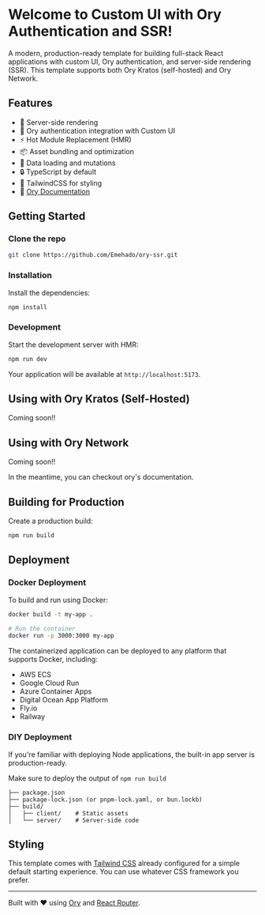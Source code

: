 # Welcome to Custom UI with Ory Authentication and SSR!

A modern, production-ready template for building full-stack React applications with custom UI, Ory authentication, and server-side rendering (SSR). This template supports both Ory Kratos (self-hosted) and Ory Network.


## Features

- 🚀 Server-side rendering
- 🔐 Ory authentication integration with Custom UI
- ⚡️ Hot Module Replacement (HMR)
- 📦 Asset bundling and optimization
- 🔄 Data loading and mutations
- 🔒 TypeScript by default
- 🎉 TailwindCSS for styling
- 📖 [Ory Documentation](https://www.ory.sh/docs/)

## Getting Started

### Clone the repo
```bash
git clone https://github.com/Emehado/ory-ssr.git
```

### Installation

Install the dependencies:

```bash
npm install
```

### Development

Start the development server with HMR:

```bash
npm run dev
```

Your application will be available at `http://localhost:5173`.


## Using with Ory Kratos (Self-Hosted)

Coming soon!!

## Using with Ory Network

Coming soon!!

In the meantime, you can checkout ory's documentation.
## Building for Production

Create a production build:

```bash
npm run build
```

## Deployment

### Docker Deployment

To build and run using Docker:

```bash
docker build -t my-app .

# Run the container
docker run -p 3000:3000 my-app
```

The containerized application can be deployed to any platform that supports Docker, including:

- AWS ECS
- Google Cloud Run
- Azure Container Apps
- Digital Ocean App Platform
- Fly.io
- Railway

### DIY Deployment

If you're familiar with deploying Node applications, the built-in app server is production-ready.

Make sure to deploy the output of `npm run build`

```
├── package.json
├── package-lock.json (or pnpm-lock.yaml, or bun.lockb)
├── build/
│   ├── client/    # Static assets
│   └── server/    # Server-side code
```

## Styling 

This template comes with [Tailwind CSS](https://tailwindcss.com/) already configured for a simple default starting experience. You can use whatever CSS framework you prefer.

---

Built with ❤️ using [Ory](https://www.ory.sh/) and [React Router](https://reactrouter.com/home).

